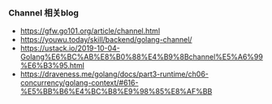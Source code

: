 ### Channel 相关blog
* https://gfw.go101.org/article/channel.html
* https://youwu.today/skill/backend/golang-channel/
* https://ustack.io/2019-10-04-Golang%E6%BC%AB%E8%B0%88%E4%B9%8Bchannel%E5%A6%99%E6%B3%95.html
* https://draveness.me/golang/docs/part3-runtime/ch06-concurrency/golang-context/#616-%E5%BB%B6%E4%BC%B8%E9%98%85%E8%AF%BB

